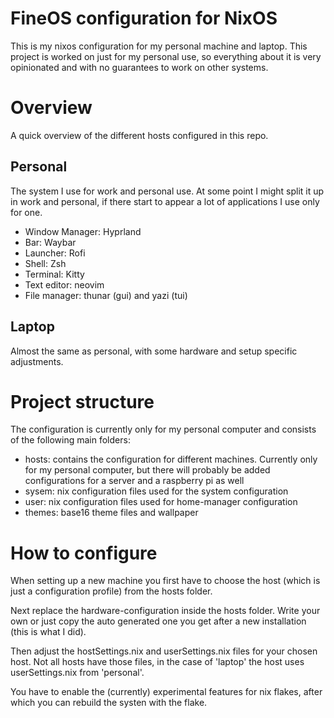# FineOS configuration for NixOS

This is my nixos configuration for my personal machine and laptop. This project is worked on just for my personal use, so everything about it is very opinionated and with no guarantees to work on other systems. 

# Overview

A quick overview of the different hosts configured in this repo.

## Personal

The system I use for work and personal use. At some point I might split it up in work and personal, if there start to appear a lot of applications I use only for one.

- Window Manager: Hyprland
- Bar: Waybar
- Launcher: Rofi
- Shell: Zsh
- Terminal: Kitty
- Text editor: neovim
- File manager: thunar (gui) and yazi (tui)

## Laptop 

Almost the same as personal, with some hardware and setup specific adjustments.

# Project structure
The configuration is currently only for my personal computer and consists of the following main folders:

- hosts: contains the configuration for different machines. Currently only for my personal computer, but there will probably be added configurations for a server and a raspberry pi as well
- sysem: nix configuration files used for the system configuration 
- user: nix configuration files used for home-manager configuration 
- themes: base16 theme files and wallpaper

# How to  configure

When setting up a new machine you first have to choose the host (which is just a configuration profile) from the hosts folder.

Next replace the hardware-configuration inside the hosts folder. Write your own or just copy the auto generated one you get after a new installation (this is what I did). 

Then adjust the hostSettings.nix and userSettings.nix files for your chosen host. Not all hosts have those files, in the case of 'laptop' the host uses userSettings.nix from 'personal'.

You have to enable the (currently) experimental features for nix flakes, after which you can rebuild the systen with the flake.

